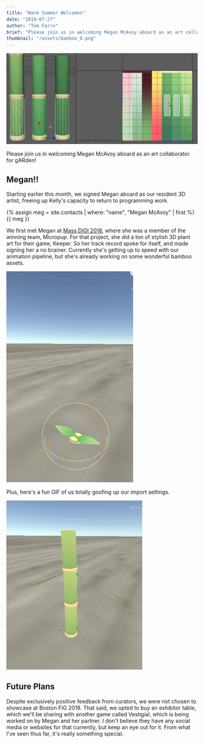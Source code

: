 ```yaml
---
title: "Warm Summer Welcomes"
date: "2019-07-27"
author: "Tom Farro"
brief: "Please join us in welcoming Megan McAvoy aboard as an art collaborator for gARden!"
thumbnail: "/assets/bamboo_0.png"
---
```


![bamboo](../assets/bamboo_0.png)

Please join us in welcoming Megan McAvoy aboard as an art collaborator for gARden!

<!--more-->

## Megan!!

Starting earlier this month, we signed Megan aboard as our resident 3D artist, freeing up Kelly's capacity to return to programming work.

<div class="contact">
{% assign meg = site.contacts | where: "name", "Megan McAvoy" | first %}
{{ meg }}
</div>

We first met Megan at [Mass DiGI 2018][massdigi], where she was a member of the winning team, Micropup. For that project, she did a ton of stylish 3D plant art for their game, Keeper. So her track record spoke for itself, and made signing her a no brainer. Currently she's getting up to speed with our animation pipeline, but she's already working on some wonderful bamboo assets.

![bamboo1](../assets/bamboo_2.gif)

Plus, here's a fun GIF of us totally goofing up our import settings.

![bamboo2](../assets/bamboo_goof.gif)

## Future Plans

Despite exclusively positive feedback from curators, we were not chosen to showcase at Boston FIG 2019. That said, we opted to buy an exhibitor table, which we'll be sharing with another game called Vestigial, which is being worked on by Megan and her partner. I don't believe they have any social media or websites for that currently, but keep an eye out for it. From what I've seen thus far, it's really something special.



[garden]: ../games/garden
[massdigi]: ../articles/2018-03-03-mass-digi

